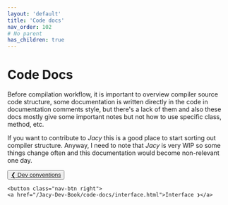 ```yaml
---
layout: 'default'
title: 'Code docs'
nav_order: 102
# No parent
has_children: true
---
```


# Code Docs

Before compilation workflow, it is important to overview compiler source code structure, some documentation is written
directly in the code in documentation comments style, but there's a lack of them and also these docs mostly give some
important notes but not how to use specific class, method, etc.

If you want to contribute to _Jacy_ this is a good place to start sorting out compiler structure. Anyway, I need to note
that _Jacy_ is very WIP so some things change often and this documentation would become non-relevant one day.
<div class="nav-btn-block">
    <button class="nav-btn left">
    <a href="/Jacy-Dev-Book/code-docs/dev-conventions.html">❮ Dev conventions</a>
</button>

    <button class="nav-btn right">
    <a href="/Jacy-Dev-Book/code-docs/interface.html">Interface ❯</a>
</button>

</div>
